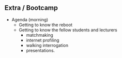 Extra **/ Bootcamp**
----------------------------------------------------

- Agenda (morning)
  - Getting to know the reboot 
  - Getting to know the fellow students and lecturers 
    - matchmaking 
    - internet profiling 
    - walking interrogation 
    - presentations.